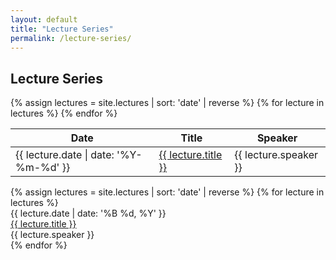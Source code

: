```yaml
---
layout: default
title: "Lecture Series"
permalink: /lecture-series/
---
```


<h2>Lecture Series</h2>
<table class="talk-table lecture-series-table">
  <thead>
    <tr><th>Date</th><th>Title</th><th>Speaker</th></tr>
  </thead>
  <tbody>
    {% assign lectures = site.lectures | sort: 'date' | reverse %}
    {% for lecture in lectures %}
    <tr>
      <td data-label="Date">{{ lecture.date | date: '%Y-%m-%d' }}</td>
      <td data-label="Title"><a href="{{ lecture.url | relative_url }}">{{ lecture.title }}</a></td>
      <td data-label="Speaker">{{ lecture.speaker }}</td>
    </tr>
    {% endfor %}
  </tbody>
</table>

<div class="lecture-series-cards">
  {% assign lectures = site.lectures | sort: 'date' | reverse %}
  {% for lecture in lectures %}
  <div class="talk-card">
    <div class="talk-date">{{ lecture.date | date: '%B %d, %Y' }}</div>
    <div class="talk-title"><a href="{{ lecture.url | relative_url }}">{{ lecture.title }}</a></div>
    <div class="talk-speaker">{{ lecture.speaker }}</div>
  </div>
  {% endfor %}
</div>
